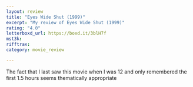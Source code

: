```yaml
---
layout: review
title: "Eyes Wide Shut (1999)"
excerpt: "My review of Eyes Wide Shut (1999)"
rating: "4.0"
letterboxd_url: https://boxd.it/3blH7f
mst3k: 
rifftrax: 
category: movie_review

---
```


The fact that I last saw this movie when I was 12 and only remembered the first 1.5 hours seems thematically appropriate
